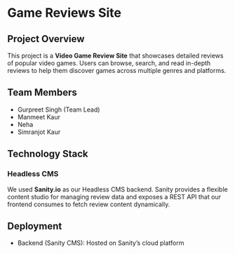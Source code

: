 # Game Reviews Site

## Project Overview
This project is a **Video Game Review Site** that showcases detailed reviews of popular video games. Users can browse, search, and read in-depth reviews to help them discover games across multiple genres and platforms.

## Team Members
- Gurpreet Singh (Team Lead)  
- Manmeet Kaur  
- Neha  
- Simranjot Kaur  

## Technology Stack

### Headless CMS  
We used **Sanity.io** as our Headless CMS backend. Sanity provides a flexible content studio for managing review data and exposes a REST API that our frontend consumes to fetch review content dynamically.

## Deployment
- Backend (Sanity CMS): Hosted on Sanity’s cloud platform  

